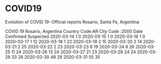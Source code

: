 # COVID19

Evolution of COVID 19 - Official reports
Rosario, Santa Fe, Argentina

COVID 19
Rosario, Argentina
Country Code:AR
City Code   :2000
Date        Confirmed     Suspected
2020-03-14           1            0
2020-03-15           1            0
2020-03-16           1            0
2020-03-17           1           12
2020-03-18           1           22
2020-03-19           2           15
2020-03-20           2           14
2020-03-21           2           25
2020-03-22           2           23
2020-03-23           8           19
2020-03-24           8           26
2020-03-25          11           24
2020-03-26          13           24
2020-03-27          21           23
2020-03-28          24           24
2020-03-29          33           28
2020-03-30          48           29
2020-03-31          55           35
